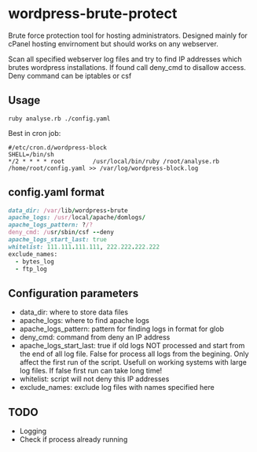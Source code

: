 wordpress-brute-protect
=======================

Brute force protection tool for hosting administrators. Designed mainly for cPanel hosting envirnoment but should works on any webserver.

Scan all specified webserver log files and try to find IP addresses which brutes wordpress installations. If found call deny_cmd to disallow access. Deny command can be iptables or csf

Usage
-----------------------
```console
ruby analyse.rb ./config.yaml
``` 

Best in cron job:
```console
#/etc/cron.d/wordpress-block
SHELL=/bin/sh
*/2 * * * * root        /usr/local/bin/ruby /root/analyse.rb /home/root/config.yaml >> /var/log/wordpress-block.log
```
config.yaml format
-----------------------
```ruby
data_dir: /var/lib/wordpress-brute
apache_logs: /usr/local/apache/domlogs/
apache_logs_pattern: ?/?
deny_cmd: /usr/sbin/csf --deny
apache_logs_start_last: true
whitelist: 111.111.111.111, 222.222.222.222
exclude_names:
  - bytes_log
  - ftp_log
```

## Configuration parameters
* data_dir: where to store data files
* apache_logs: where to find apache logs
* apache_logs_pattern: pattern for finding logs in format for glob
* deny_cmd: command from deny an IP address
* apache_logs_start_last: true if old logs NOT processed and start from the end of all log file. False for process all logs from the begining. Only affect the first run of the script. Usefull on working systems with large log files. If false first run can take long time!   
* whitelist: script will not deny this IP addresses
* exclude_names: exclude log files with names specified here

## TODO
* Logging
* Check if process already running
